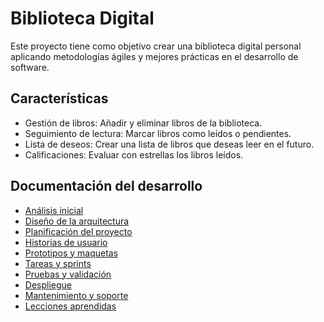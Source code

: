 # Biblioteca Digital

Este proyecto tiene como objetivo crear una biblioteca digital personal aplicando metodologías ágiles y mejores prácticas en el desarrollo de software.

## Características

-   Gestión de libros: Añadir y eliminar libros de la biblioteca.
-   Seguimiento de lectura: Marcar libros como leídos o pendientes.
-   Lista de deseos: Crear una lista de libros que deseas leer en el futuro.
-   Calificaciones: Evaluar con estrellas los libros leídos.

## Documentación del desarrollo

-   [Análisis inicial](/docs/analisis.inicial.md)
-   [Diseño de la arquitectura](#)
-   [Planificación del proyecto](#)
-   [Historias de usuario](/docs/historias-de-usuario)
-   [Prototipos y maquetas](/docs/mockups)
-   [Tareas y sprints](#)
-   [Pruebas y validación](#)
-   [Despliegue](#)
-   [Mantenimiento y soporte](#)
-   [Lecciones aprendidas](#)
